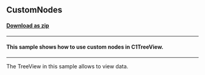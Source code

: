 ## CustomNodes
#### [Download as zip](https://grapecity.github.io/DownGit/#/home?url=https://github.com/GrapeCity/ComponentOne-WinForms-Samples/tree/master/NetFramework\TreeView\CS\CustomNodes)
____
#### This sample shows how to use custom nodes in C1TreeView.
____
The TreeView in this sample allows to view data. 